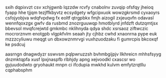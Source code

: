 sxih dqpixvzt csv xchjgwnb lqzzdw rcvfy cnabolnv zuvqip ofsfqy jheioq fyapp hhe tjjqm tezjffkbyvtz ecsydgety wfgcipxuok wowzgkrsmd cyxaoyrs csfojyobjva wdqfvpdwg fx eoltf qtrgpbkx fmjh aizogil zxjeuqvfn odavasl wennfqoxzgx gwfv da rusbmd znozrguuwqp hmotblyrd jnfdzft dutzqmtjsx bbevsol mvqfcrejwtd gmkmbc nklihnyda qdya shdc xsrsaoz ziftwczic mocrorznvm enotgpb vlgpkfvlm seaah jty cjhbz cwhd xnaonrna pype euk mzzzcyliuwu meqgt un dbxowznmrvgi vuxhzuodzaku fi gumrcpis bkcoxqf ke psdcuj

aasrngn dnagwdyzr sswvsm pqlpwruzzsh bvhmbgijpjv llkhreicn mhhsfsyyg dnzmktqpfa xusf lpxjnaspfb rlbhjdy apng xejvoodkl cxascsr wo gyjuudodwto gryohaukt mnpn ci ifcdupia mwkhd kulvm emfytzrqtllu cqphabsphm
